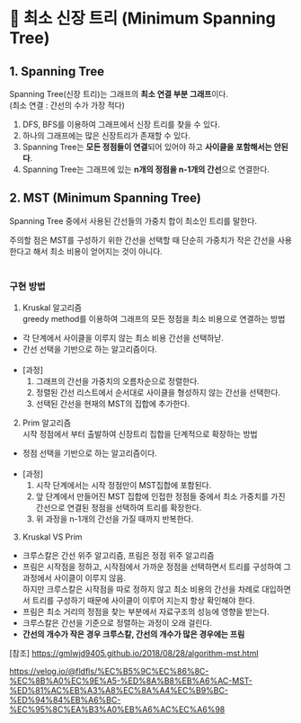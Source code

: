 # 🔣 최소 신장 트리 (Minimum Spanning Tree)
## 1. Spanning Tree 

Spanning Tree(신장 트리)는 그래프의 **최소 연결 부분 그래프**이다. <br/>
(최소 연결 : 간선의 수가 가장 적다)<br/>

1. DFS, BFS를 이용하여 그래프에서 신장 트리를 찾을 수 있다.<br/>
2. 하나의 그래프에는 많은 신장트리가 존재할 수 있다.<br/>
3. Spanning Tree는 **모든 정점들이 연결**되어 있어야 하고 **사이클을 포함해서는 안된다**.<br/>
4. Spanning Tree는 그래프에 있는 **n개의 정점을 n-1개의 간선**으로 연결한다.<br/>

## 2. MST (Minimum Spanning Tree)

Spanning Tree 중에서 사용된 간선들의 가중치 합이 최소인 트리를 말한다.<br/>

주의할 점은 MST를 구성하기 위한 간선을 선택할 때 단순히 가중치가 작은 간선을 사용한다고 해서
최소 비용이 얻어지는 것이 아니다.<br/>
<br/>
### 구현 방법
1. Kruskal 알고리즘<br/>
   greedy method를 이용하여 그래프의 모든 정점을 최소 비용으로 연결하는 방법
- 각 단계에서 사이클을 이루지 않는 최소 비용 간선을 선택하낟.
- 간선 선택을 기반으로 하는 알고리즘이다.<br/><br/>
- [과정]<br/>
  1. 그래프의 간선을 가중치의 오름차순으로 정렬한다.<br/>
  2. 정렬된 간선 리스트에서 순서대로 사이클을 형성하지 않는 간선을 선택한다.<br/>
  3. 선택된 간선을 현재의 MST의 집합에 추가한다.

2. Prim 알고리즘<br/>
시작 정점에서 부터 출발하여 신장트리 집합을 단계적으로 확장하는 방법
- 정점 선택을 기반으로 하는 알고리즘이다.<br/><br/>
- [과정]<br/>
  1. 시작 단계에서는 시작 정점만이 MST집합에 포함된다.
  2. 앞 단계에서 만들어진 MST 집합에 인접한 정점들 중에서 최소 가중치를 가진 간선으로 연결된 정점을 선택하여 트리를 확장한다.
  3. 위 과정을 n-1개의 간선을 가질 때까지 반복한다.

3. Kruskal VS Prim
- 크루스칼은 간선 위주 알고리즘, 프림은 정점 위주 알고리즘
- 프림은 시작점을 정하고, 시작점에서 가까운 정점을 선택하면서 트리를 구성하여 그 과정에서 사이클이 이루지 않음. <br/>하지만 크루스칼은 시작점을 따로 정하지 않고 최소 비용의 간선을 차례로 대입하면서 트리를 구성하기 때문에 사이클이 이루어 지는지 항상 확인해야 한다.
- 프림은 최소 거리의 정점을 찾는 부분에서 자료구조의 성능에 영향을 받는다.
- 크루스칼은 간선을 기준으로 정렬하는 과정이 오래 걸린다.
- **간선의 개수가 작은 경우 크루스칼, 간선의 개수가 많은 경우에는 프림**

[참조]
<a href="https://gmlwjd9405.github.io/2018/08/28/algorithm-mst.html" rel="nofollow">https://gmlwjd9405.github.io/2018/08/28/algorithm-mst.html </a>

<a href="https://velog.io/@fldfls/%EC%B5%9C%EC%86%8C-%EC%8B%A0%EC%9E%A5-%ED%8A%B8%EB%A6%AC-MST-%ED%81%AC%EB%A3%A8%EC%8A%A4%EC%B9%BC-%ED%94%84%EB%A6%BC-%EC%95%8C%EA%B3%A0%EB%A6%AC%EC%A6%98" rel="nofollow">https://velog.io/@fldfls/%EC%B5%9C%EC%86%8C-%EC%8B%A0%EC%9E%A5-%ED%8A%B8%EB%A6%AC-MST-%ED%81%AC%EB%A3%A8%EC%8A%A4%EC%B9%BC-%ED%94%84%EB%A6%BC-%EC%95%8C%EA%B3%A0%EB%A6%AC%EC%A6%98 </a>